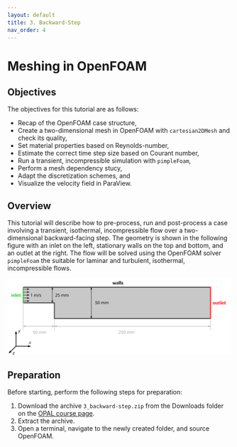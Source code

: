 ```yaml
---
layout: default
title: 3. Backward-Step
nav_order: 4
---
```


# Meshing in OpenFOAM

## Objectives

The objectives for this tutorial are as follows:

- Recap of the OpenFOAM case structure,
- Create a two-dimensional mesh in OpenFOAM with `cartesian2DMesh` and check its quality,
- Set material properties based on Reynolds-number,
- Estimate the correct time step size based on Courant number,
- Run a transient, incompressible simulation with `pimpleFoam`,
- Perform a mesh dependency stucy,
- Adapt the discretization schemes, and
- Visualize the velocity field in ParaView.

## Overview

This tutorial will describe how to pre-process, run and post-process a case involving a transient, isothermal, incompressible flow over a two-dimensional backward-facing step. The geometry is shown in the following figure with an inlet on the left, stationary walls on the top and bottom, and an outlet at the right. The flow will be solved using the OpenFOAM solver `pimpleFoam` the suitable for laminar and turbulent, isothermal, incompressible flows.

![Backward-facing step case geometry](figures/backward-step-geometry.png)



## Preparation

Before starting, perform the following steps for preparation:
 1. Download the archive `3_backward-step.zip` from the Downloads folder on the [OPAL course page](https://bildungsportal.sachsen.de/opal/auth/RepositoryEntry/19816513539).
 2. Extract the archive.
 3. Open a terminal, navigate to the newly created folder, and source OpenFOAM.
